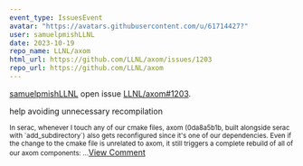 ```yaml
---
event_type: IssuesEvent
avatar: "https://avatars.githubusercontent.com/u/61714427?"
user: samuelpmishLLNL
date: 2023-10-19
repo_name: LLNL/axom
html_url: https://github.com/LLNL/axom/issues/1203
repo_url: https://github.com/LLNL/axom
---
```


<a href='https://github.com/samuelpmishLLNL' target='_blank'>samuelpmishLLNL</a> open issue <a href='https://github.com/LLNL/axom/issues/1203' target='_blank'>LLNL/axom#1203</a>.

<p>help avoiding unnecessary recompilation</p><small>In serac, whenever I touch any of our cmake files, axom (0da8a5b1b, built alongside serac with `add_subdirectory`) also gets reconfigured since it's one of our dependencies. Even if the change to the cmake file is unrelated to axom, it still triggers a complete rebuild of all of our axom components:...</small><a href='https://github.com/LLNL/axom/issues/1203' target='_blank'>View Comment</a>